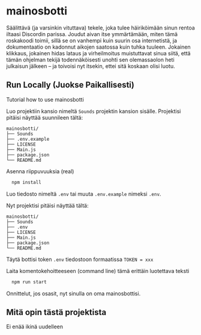 
# mainosbotti

Säälittävä (ja varsinkin vituttava) tekele, joka tulee häiriköimään sinun rentoa iltaasi Discordin parissa. Joudut aivan itse ymmärtämään, miten tämä roskakoodi toimii, sillä se on vanhempi kuin suurin osa internetistä, ja dokumentaatio on kadonnut aikojen saatossa kuin tuhka tuuleen. Jokainen klikkaus, jokainen hidas lataus ja virheilmoitus muistuttavat sinua siitä, että tämän ohjelman tekijä todennäköisesti unohti sen olemassaolon heti julkaisun jälkeen – ja toivoisi nyt itsekin, ettei sitä koskaan olisi luotu.
## Run Locally (Juokse Paikallisesti)
Tutorial how to use mainosbotti

Luo projektiin kansio nimeltä `Sounds` projektin kansion sisälle. Projektisi pitäisi näyttää suunnileen tältä:
```
mainosbotti/
├── Sounds
├── .env.example
├── LICENSE
├── Main.js
├── package.json
└── README.md
```

Asenna riippuvuuksia (real)

```bash
  npm install
```

Luo tiedosto nimeltä `.env` tai muuta `.env.example` nimeksi `.env`.

Nyt projektisi pitäisi näyttää tältä:
```
mainosbotti/
├── Sounds
├── .env
├── LICENSE
├── Main.js
├── package.json
└── README.md
```

Täytä bottisi token `.env` tiedostoon formaatissa `TOKEN = xxx`

Laita komentokehoitteeseen (command line) tämä erittäin luotettava teksti
```bash
  npm run start
```

Onnittelut, jos osasit, nyt sinulla on oma mainosbottisi.
## Mitä opin tästä projektista

Ei enää ikinä uudelleen
